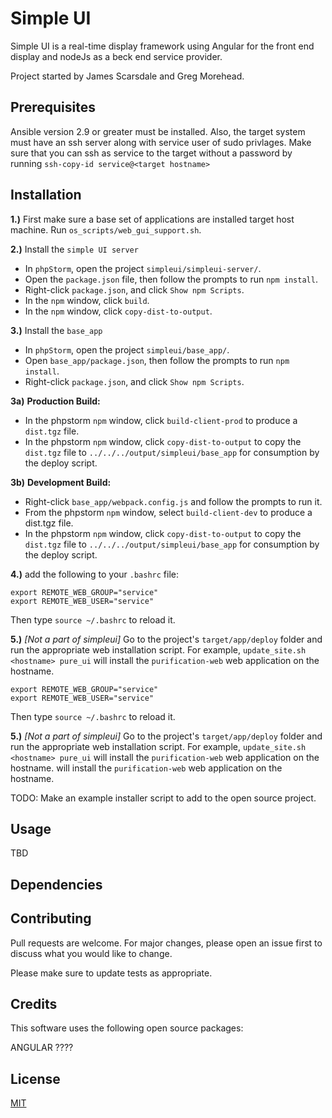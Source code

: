 # Simple UI

Simple UI is a real-time display framework using Angular for the front end display and nodeJs as a beck end service provider.

Project started by James Scarsdale and Greg Morehead.


## Prerequisites

Ansible version 2.9 or greater must be installed. Also, the target system must have an ssh server along with service user
of sudo privlages. Make sure that you can ssh as service to the target without a password by running 
`ssh-copy-id service@<target hostname>`

## Installation

**1.)** First make sure a base set of applications are installed target host machine. Run `os_scripts/web_gui_support.sh`.

**2.)** Install the `simple UI server`  
- In `phpStorm`, open the project `simpleui/simpleui-server/`.
- Open the `package.json` file, then follow the prompts to run `npm install`.
- Right-click `package.json`, and click `Show npm Scripts`.
- In the `npm` window, click `build`.
- In the `npm` window, click `copy-dist-to-output`.

**3.)** Install the `base_app`  
- In `phpStorm`, open the project `simpleui/base_app/`.
- Open `base_app/package.json`, then follow the prompts to run `npm install`.
- Right-click `package.json`, and click `Show npm Scripts`.


**3a)** **Production Build:**  
- In the phpstorm `npm` window, click `build-client-prod` to produce a `dist.tgz` file.
- In the phpstorm `npm` window, click `copy-dist-to-output` to copy the `dist.tgz` file to `../../../output/simpleui/base_app` for consumption by the deploy script.

**3b)** **Development Build:**  
- Right-click `base_app/webpack.config.js` and follow the prompts to run it.
- From the phpstorm `npm` window, select `build-client-dev` to produce a dist.tgz file.
- In the phpstorm `npm` window, click `copy-dist-to-output` to copy the `dist.tgz` file to `../../../output/simpleui/base_app` for consumption by the deploy script.

**4.)** add the following to your `.bashrc` file:

```
export REMOTE_WEB_GROUP="service"
export REMOTE_WEB_USER="service"
```

Then type `source ~/.bashrc` to reload it.

**5.)** _[Not a part of simpleui]_ Go to the project's `target/app/deploy` folder and run the appropriate web installation script. For example, `update_site.sh <hostname> pure_ui` 
will install the `purification-web` web application on the hostname.
```
export REMOTE_WEB_GROUP="service"
export REMOTE_WEB_USER="service"
```

Then type `source ~/.bashrc` to reload it.

**5.)** _[Not a part of simpleui]_ Go to the project's `target/app/deploy` folder and run the appropriate web installation script. For example, `update_site.sh <hostname> pure_ui` 
will install the `purification-web` web application on the hostname.
will install the `purification-web` web application on the hostname.

TODO: Make an example installer script to add to the open source project.

## Usage

TBD

## Dependencies



## Contributing
Pull requests are welcome. For major changes, please open an issue first to discuss what you would like to change.

Please make sure to update tests as appropriate.

## Credits

This software uses the following open source packages:

ANGULAR ????

## License
[MIT](https://choosealicense.com/licenses/mit/)
